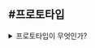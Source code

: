 #프로토타입
---
<details>
<summary>프로토타입이 무엇인가?</summary>
<div markdown="1">
자바스크립트는 기본 데이터 타입 외에는 모두 객체로 이루어져 있는 언어이다. **자바스크립트의 모든 객체는 최소한 하나 이상의 또다른 객체로부터 상속을 받는데,** 이때 상속되는 정보를 제공하는 **부모객체를 프로토타입**이라고 한다. 프로토타입을 상속받은 **하위 객체는 상위 객체의 프로퍼티를 자신의 프로퍼티처럼 자유롭게 사용**할 수 있다. 

자바스크립트 **모든 객체는 [[Prototype]]이라는 내부 슬롯을 가지며,** 이 내부 슬롯이 프로토타입 객체를 가리키는 것이다. **[[Prototype]] 내부 슬롯 값은 null 또는 객체이며 상속을 구현하는데 사용**한다. 이 객체의 데이터 프로퍼티는 get 엑세스를 위해 상속되어 자식 객체의 프로퍼티처럼 사용할 수 있다. 하지만 set 엑세스는 허용되지 않는다. [[Prototype]]의 값에 접근하려면 **__proto__ 프로퍼티**를 사용해야 한다.
</div>

<summary>프로토타입의 상속에 대해 설명하라</summary>
<div markdown="2">
상속은 객체지향 프로그래밍(OOP)의 핵심 개념으로, 어떤 객체의 프로퍼티 또는 메서드를 다른 객체가 상속받아 그대로 사용할 수 있는 것을 말한다. 상속을 통해 기존 클래스를 수정하여 재사용할 수 있다. 또한 클래스 간의 종속관계를 형성함으로써 객체의 관계를 조직화할 수 있어 코드의 가독성과 유지 보수성을 향상시킨다는 장점이 있다. 
</div>

<summary>프로토타입 체인은 무엇인가?</summary>
<div markdown="3">
자바스크립트는 특정 객체의 프로퍼티나 메소드에 접근하려고 할 때 해당 객체에 접근하려는 프로퍼티 또는 메소드가 없다면 [[Prototype]]이 가리키는 링크를 따라 자신의 부모 역할을 하는 프로토타입 객체의 프로퍼티나 메소드를 차례대로 검색한다. 이것을 프로토타입 체인이라고 한다.
</div>
</details>